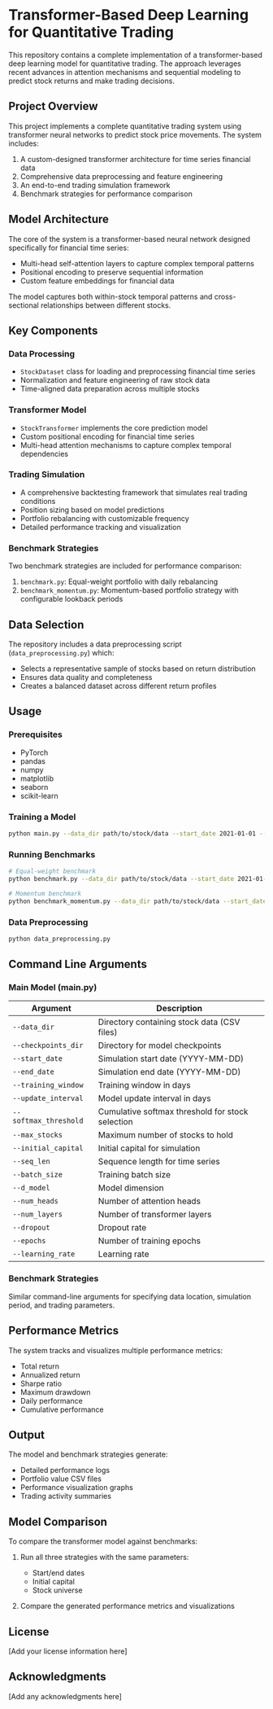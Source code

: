 # Transformer-Based Deep Learning for Quantitative Trading

This repository contains a complete implementation of a transformer-based deep learning model for quantitative trading. The approach leverages recent advances in attention mechanisms and sequential modeling to predict stock returns and make trading decisions.

## Project Overview

This project implements a complete quantitative trading system using transformer neural networks to predict stock price movements. The system includes:

1. A custom-designed transformer architecture for time series financial data
2. Comprehensive data preprocessing and feature engineering
3. An end-to-end trading simulation framework
4. Benchmark strategies for performance comparison

## Model Architecture

The core of the system is a transformer-based neural network designed specifically for financial time series:

- Multi-head self-attention layers to capture complex temporal patterns
- Positional encoding to preserve sequential information
- Custom feature embeddings for financial data

The model captures both within-stock temporal patterns and cross-sectional relationships between different stocks.

## Key Components

### Data Processing

- `StockDataset` class for loading and preprocessing financial time series
- Normalization and feature engineering of raw stock data
- Time-aligned data preparation across multiple stocks

### Transformer Model 

- `StockTransformer` implements the core prediction model
- Custom positional encoding for financial time series
- Multi-head attention mechanisms to capture complex temporal dependencies

### Trading Simulation

- A comprehensive backtesting framework that simulates real trading conditions
- Position sizing based on model predictions
- Portfolio rebalancing with customizable frequency
- Detailed performance tracking and visualization

### Benchmark Strategies

Two benchmark strategies are included for performance comparison:

1. `benchmark.py`: Equal-weight portfolio with daily rebalancing
2. `benchmark_momentum.py`: Momentum-based portfolio strategy with configurable lookback periods

## Data Selection

The repository includes a data preprocessing script (`data_preprocessing.py`) which:

- Selects a representative sample of stocks based on return distribution
- Ensures data quality and completeness
- Creates a balanced dataset across different return profiles

## Usage

### Prerequisites

- PyTorch
- pandas
- numpy
- matplotlib
- seaborn
- scikit-learn

### Training a Model

```bash
python main.py --data_dir path/to/stock/data --start_date 2021-01-01 --end_date 2022-01-01 --checkpoints_dir ./checkpoints --training_window 90 --update_interval 30 --seq_len 20
```

### Running Benchmarks

```bash
# Equal-weight benchmark
python benchmark.py --data_dir path/to/stock/data --start_date 2021-01-01 --end_date 2022-01-01 --initial_capital 1000000

# Momentum benchmark
python benchmark_momentum.py --data_dir path/to/stock/data --start_date 2021-01-01 --end_date 2022-01-01 --initial_capital 1000000 --rebalance_days 14
```

### Data Preprocessing

```bash
python data_preprocessing.py
```

## Command Line Arguments

### Main Model (main.py)

| Argument | Description |
|----------|-------------|
| `--data_dir` | Directory containing stock data (CSV files) |
| `--checkpoints_dir` | Directory for model checkpoints |
| `--start_date` | Simulation start date (YYYY-MM-DD) |
| `--end_date` | Simulation end date (YYYY-MM-DD) |
| `--training_window` | Training window in days |
| `--update_interval` | Model update interval in days |
| `--softmax_threshold` | Cumulative softmax threshold for stock selection |
| `--max_stocks` | Maximum number of stocks to hold |
| `--initial_capital` | Initial capital for simulation |
| `--seq_len` | Sequence length for time series |
| `--batch_size` | Training batch size |
| `--d_model` | Model dimension |
| `--num_heads` | Number of attention heads |
| `--num_layers` | Number of transformer layers |
| `--dropout` | Dropout rate |
| `--epochs` | Number of training epochs |
| `--learning_rate` | Learning rate |

### Benchmark Strategies

Similar command-line arguments for specifying data location, simulation period, and trading parameters.

## Performance Metrics

The system tracks and visualizes multiple performance metrics:

- Total return
- Annualized return
- Sharpe ratio
- Maximum drawdown
- Daily performance
- Cumulative performance

## Output

The model and benchmark strategies generate:

- Detailed performance logs
- Portfolio value CSV files
- Performance visualization graphs
- Trading activity summaries

## Model Comparison

To compare the transformer model against benchmarks:

1. Run all three strategies with the same parameters:
   - Start/end dates
   - Initial capital
   - Stock universe

2. Compare the generated performance metrics and visualizations

## License

[Add your license information here]

## Acknowledgments

[Add any acknowledgments here]